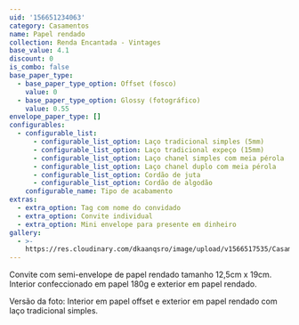 ```yaml
---
uid: '156651234063'
category: Casamentos
name: Papel rendado
collection: Renda Encantada - Vintages
base_value: 4.1
discount: 0
is_combo: false
base_paper_type:
  - base_paper_type_option: Offset (fosco)
    value: 0
  - base_paper_type_option: Glossy (fotográfico)
    value: 0.55
envelope_paper_type: []
configurables:
  - configurable_list:
      - configurable_list_option: Laço tradicional simples (5mm)
      - configurable_list_option: Laço tradicional expeço (15mm)
      - configurable_list_option: Laço chanel simples com meia pérola
      - configurable_list_option: Laço chanel duplo com meia pérola
      - configurable_list_option: Cordão de juta
      - configurable_list_option: Cordão de algodão
    configurable_name: Tipo de acabamento
extras:
  - extra_option: Tag com nome do convidado
  - extra_option: Convite individual
  - extra_option: Mini envelope para presente em dinheiro
gallery:
  - >-
    https://res.cloudinary.com/dkaanqsro/image/upload/v1566517535/Casamentos/Modelo_Papel_rendado_q4jlzl.jpg
---
```

Convite com semi-envelope de papel rendado tamanho 12,5cm x 19cm. Interior confeccionado em papel 180g e exterior em papel rendado.



Versão da foto: Interior em papel offset e exterior em papel rendado com laço tradicional simples.
